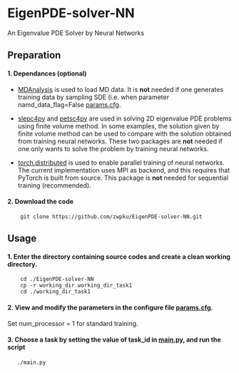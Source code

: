 # EigenPDE-solver-NN
An Eigenvalue PDE Solver by Neural Networks

## Preparation
#### 1. Dependances (optional)

- [MDAnalysis](https://www.mdanalysis.org/) is used to load MD data. It is **not** needed if one generates training data by sampling SDE (i.e. when parameter namd_data_flag=False [params.cfg](working_dir/params.cfg). 

- [slepc4py](https://pypi.org/project/slepc4py/) and [petsc4py](https://pypi.org/project/petsc4py/) are used in solving 2D eigenvalue PDE problems using finite volume method. In some examples, the solution given by finite volume method can be used to compare with the solution obtained from training neural networks. 
These two packages are **not** needed if one only wants to solve the problem by training neural networks.

- [torch.distributed](https://pytorch.org/docs/stable/distributed.html) is used to enable parallel training of neural networks. The current implementation uses MPI as backend, and this requires that PyTorch is built from source. This package is **not** needed for sequential training (recommended).

#### 2. Download the code 

```
	git clone https://github.com/zwpku/EigenPDE-solver-NN.git
```

## Usage

#### 1. Enter the directory containing source codes and create a clean working directory.

```
  	cd ./EigenPDE-solver-NN
	cp -r working_dir working_dir_task1
	cd ./working_dir_task1
```

#### 2. View and modify the parameters in the configure file [params.cfg](working_dir/params.cfg).
   Set num_processor = 1 for standard training.  

#### 3. Choose a task by setting the value of task_id in [main.py](working_dir/main.py), and run the script 

```
   ./main.py
```


